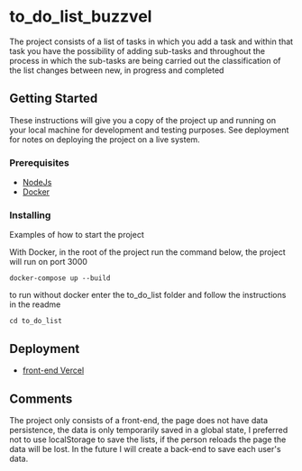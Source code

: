 # to_do_list_buzzvel

The project consists of a list of tasks in which you add a task and within that task you have the possibility of adding sub-tasks and throughout the process in which the sub-tasks are being carried out the classification of the list changes between new, in progress and completed

## Getting Started

These instructions will give you a copy of the project up and running on
your local machine for development and testing purposes. See deployment
for notes on deploying the project on a live system.

### Prerequisites

- [NodeJs](https://nodejs.org/en)
- [Docker](https://www.docker.com/)

### Installing

Examples of how to start the project

With Docker, in the root of the project run the command below, the project will run on port 3000

    docker-compose up --build

to run without docker enter the to_do_list folder and follow the instructions in the readme

    cd to_do_list

## Deployment

- [front-end Vercel](https://to-do-list-buzzvel.vercel.app/)


## Comments

The project only consists of a front-end, the page does not have data persistence, the data is only temporarily saved in a global state, I preferred not to use localStorage to save the lists, if the person reloads the page the data will be lost.
In the future I will create a back-end to save each user's data.